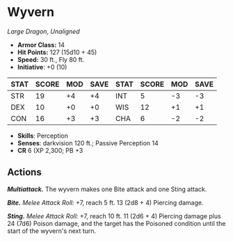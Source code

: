 # Wyvern

*Large Dragon, Unaligned*

- **Armor Class:** 14
- **Hit Points:** 127 (15d10 + 45)
- **Speed:** 30 ft., Fly 80 ft.
- **Initiative**: +0 (10)

|STAT|SCORE|MOD|SAVE|STAT|SCORE|MOD|SAVE|
| --- | --- | --- | ---- |---| --- | --- | ---- |
| STR | 19 | +4 | +4 | INT | 5 | -3 | -3 |
| DEX | 10 | +0 | +0 | WIS | 12 | +1 | +1 |
| CON | 16 | +3 | +3 | CHA | 6 | -2 | -2 |

- **Skills**: Perception
- **Senses**: darkvision 120 ft.; Passive Perception 14
- **CR** 6 (XP 2,300; PB +3

## Actions

***Multiattack.*** The wyvern makes one Bite attack and one Sting attack.

***Bite.*** *Melee Attack Roll:* +7, reach 5 ft. 13 (2d8 + 4) Piercing damage.

***Sting.*** *Melee Attack Roll:* +7, reach 10 ft. 11 (2d6 + 4) Piercing damage plus 24 (7d6) Poison damage, and the target has the Poisoned condition until the start of the wyvern's next turn.

